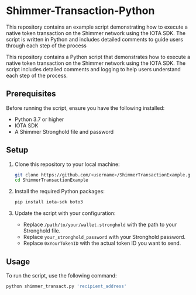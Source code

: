 # Shimmer-Transaction-Python
This repository contains an example script demonstrating how to execute a native token transaction on the Shimmer network using the IOTA SDK. The script is written in Python and includes detailed comments to guide users through each step of the process

This repository contains a Python script that demonstrates how to execute a native token transaction on the Shimmer network using the IOTA SDK. The script includes detailed comments and logging to help users understand each step of the process.

## Prerequisites

Before running the script, ensure you have the following installed:

- Python 3.7 or higher
- IOTA SDK
- A Shimmer Stronghold file and password

## Setup

1. Clone this repository to your local machine:
    ```bash
    git clone https://github.com/<username>/ShimmerTransactionExample.git
    cd ShimmerTransactionExample
    ```

2. Install the required Python packages:
    ```bash
    pip install iota-sdk boto3
    ```

3. Update the script with your configuration:
    - Replace `/path/to/your/wallet.stronghold` with the path to your Stronghold file.
    - Replace `your_stronghold_password` with your Stronghold password.
    - Replace `0xYourTokenID` with the actual token ID you want to send.

## Usage

To run the script, use the following command:
```bash
python shimmer_transact.py 'recipient_address'
